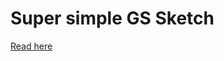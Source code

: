 # Super simple GS Sketch
[Read here](https://github.com/invpe/GridShell/tree/main/Documentation/Tutorials/Examples)
